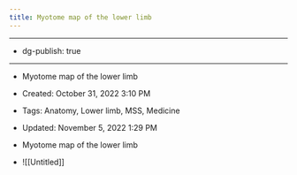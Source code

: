 ```yaml
---
title: Myotome map of the lower limb
---
```


- --

- dg-publish: true

- --

- Myotome map of the lower limb

- Created: October 31, 2022 3:10 PM

- Tags: Anatomy, Lower limb, MSS, Medicine

- Updated: November 5, 2022 1:29 PM

- Myotome map of the lower limb

- ![[Untitled]]
